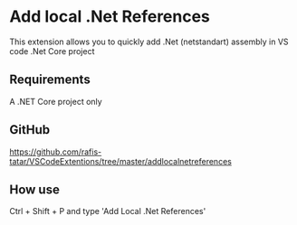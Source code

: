 # Add local .Net References

This extension allows you to quickly add .Net (netstandart) assembly in VS code .Net Core project

## Requirements
A .NET Core project only

## GitHub
https://github.com/rafis-tatar/VSCodeExtentions/tree/master/addlocalnetreferences

## How use
Ctrl + Shift + P and type 'Add Local .Net References'